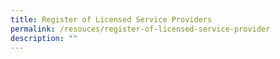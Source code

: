 ```yaml
---
title: Register of Licensed Service Providers
permalink: /resouces/register-of-licensed-service-provider
description: ""
---
```

